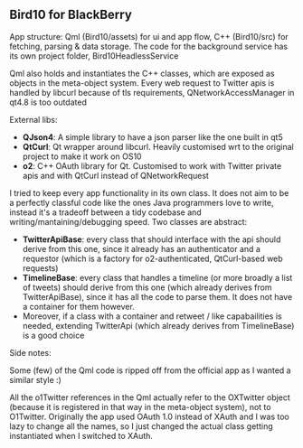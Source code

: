 ## Bird10 for BlackBerry

App structure: Qml (Bird10/assets) for ui and app flow, C++ (Bird10/src) for fetching, parsing & data storage.
The code for the background service has its own project folder, Bird10HeadlessService

Qml also holds and instantiates the C++ classes, which are exposed as objects in the meta-object system.
Every web request to Twitter apis is handled by libcurl because of tls requirements, QNetworkAccessManager in qt4.8 is too outdated 

External libs:
- **QJson4**: A simple library to have a json parser like the one built in qt5
- **QtCurl**: Qt wrapper around libcurl. Heavily customised wrt to the original project to make it work on OS10
- **o2**: C++ OAuth library for Qt. Customised to work with Twitter private apis and with QtCurl instead of QNetworkRequest

I tried to keep every app functionality in its own class. It does not aim to be a perfectly classful code like the ones Java programmers love to write, instead it's a tradeoff between a tidy codebase and writing/mantaining/debugging speed.
Two classes are abstract:
- **TwitterApiBase**: every class that should interface with the api should derive from this one, since it already has an authenticator and a requestor (which is a factory for o2-authenticated, QtCurl-based web requests)
- **TimelineBase**: every class that handles a timeline (or more broadly a list of tweets) should derive from this one (which already derives from TwitterApiBase), since it has all the code to parse them. It does not have a container for them however.
- Moreover, if a class with a container and retweet / like capabailities is needed, extending TwitterApi (which already derives from TimelineBase) is a good choice

Side notes:

Some (few) of the Qml code is ripped off from the official app as I wanted a similar style :)

All the o1Twitter references in the Qml actually refer to the OXTwitter object (because it is registered in that way in the meta-object system), not to O1Twitter. Originally the app used OAuth 1.0 instead of XAuth and I was too lazy to change all the names, so I just changed the actual class getting instantiated when I switched to XAuth.
